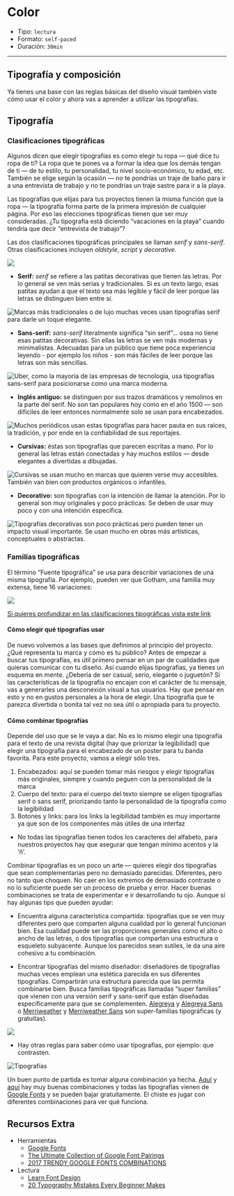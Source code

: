 # Color

- Tipo: `lectura`
- Formato: `self-paced`
- Duración: `30min`

***

## Tipografía y composición

Ya tienes una base con las reglas básicas del diseño visual también viste cómo usar el color y ahora vas a aprender a utilizar las tipografías.

## Tipografía

### Clasificaciones tipográficas

Algunos dicen que elegir tipografías es como elegir tu ropa — qué dice tu ropa de ti? La ropa que te pones va a formar la idea que los demás tengan de ti — de tu estilo, tu personalidad, tu nivel socio-económico, tu edad, etc. También se elige según la ocasión — no te pondrías un traje de baño para ir a una entrevista de trabajo y no te pondrías un traje sastre para ir a la playa.

Las tipografías que elijas para tus proyectos tienen la misma función que la ropa — la tipografía forma parte de la primera impresión de cualquier página. Por eso las elecciones tipográficas tienen que ser muy consideradas. ¿Tu tipografía está diciendo “vacaciones en la playa” cuando tendría que decir “entrevista de trabajo”?

Las dos clasificaciones tipográficas principales se llaman _serif_ y _sans-serif_. Otras clasificaciones incluyen _oldstyle_, _script_ y _decorative_.

![](https://lh4.googleusercontent.com/7bB_CEYhhThwZ340hWD0Y-9Fqc2ZHjtdM6gZXEj3NQ31bW8XvK2knhjIRkOFGT2EoZdMFYDJX4vS0LYoBZxUepKDThHrvEG-Ky9U3bF0Y33RhaULLQBIBXjrF4noljnVXkiW1uqzgTk)

- **Serif:** _serif_ se refiere a las patitas decorativas que tienen las letras. Por lo general se ven más serias y tradicionales. Si es un texto largo, esas patitas ayudan a que el texto sea más legible y fácil de leer porque las letras se distinguen bien entre sí.  

![Marcas más tradicionales o de lujo muchas veces usan tipografías serif para darle un toque elegante.](https://lh6.googleusercontent.com/tKuboloGErNhtiLSZhDOrfxPj_8QS4WNVOlrwzZgWEt3ZfW6pFe2vsakC0MZFfcsiXi4w4wn8yA6bQIj0jRKpfRCJuF6vppxdibWW3DIs3C89oStpP208laeRSK61wXN393RVSgkoEM)

- **Sans-serif:** _sans-serif_ literalmente significa “sin serif”… osea no tiene esas patitas decorativas. Sin ellas las letras se ven más modernas y minimalistas. Adecuadas para un público que tiene poca experiencia leyendo - por ejemplo los niños - son más fáciles de leer porque las letras son más sencillas.

![Uber, como la mayoría de las empresas de tecnología, usa tipografías sans-serif para posicionarse como una marca moderna. ](https://lh4.googleusercontent.com/n8ciNTf_To3PqRGT8JbCWInEusS-DazNTK6r9xI-gYz-CEt0FTYQRY3Lmqz-2yXcPg4OTCzL5IlUl9OnidCqjkl98EMNWp0-JkdwLFDpDRjJe0K7OiLY-z5VJ-J3FoRQ31E9B0mJgwE)

- **Inglés antiguo:** se distinguen por sus trazos dramáticos y remolinos en la parte del serif. No son tan populares hoy como en el año 1500 — son difíciles de leer entonces normalmente solo se usan para encabezados. 

![Muchos periódicos usan estas tipografías para hacer pauta en sus raíces, la tradición, y por ende en la confiabilidad de sus reportajes.](https://lh6.googleusercontent.com/PpuhyIBf8TpdHwANL3zvwsaNmEp-skD3bRUCa8YaUfgwY2i5g5-crc4LCOmT_uwopWdglBATIqonxJ639L1BMeGPXAythab1-XdcwjXstZzzPd5ESKBoTKM1ImU9d1yBjPjGY2V3o6A)

- **Cursivas:** éstas son tipografías que parecen escritas a mano. Por lo general las letras están conectadas y hay muchos estilos — desde elegantes a divertidas a dibujadas.

![Cursivas se usan mucho en marcas que quieren verse muy accesibles. También van bien con productos orgánicos o infantiles. ](https://lh4.googleusercontent.com/nP5Racuxs9Ya90s1-kNbw5ssGWf0Gvwwrmn-o6wsVUj3XPFdNNA8oM3mT1qehKyetMk1_zShNC4qFjigtUFmS673U-fxTdtseO2xvL9kAiPGsjWaPPOlCPjnkEHCowZIOWL0hyCrRgk)

- **Decorativo:** son tipografías con la intención de llamar la atención. Por lo general son muy originales y poco prácticas. Se deben de usar muy poco y con una intención específica.

![Tipografías decorativas son poco prácticas pero pueden tener un impacto visual importante. Se usan mucho en obras más artísticas, conceptuales o abstractas.](https://lh3.googleusercontent.com/xVoVMag_OIb-rm6XV5s9Gx4lfT92p3LXExQzIDaXPW0PqM3jYKoHnAruC8m6emAcGuaXzm-8klCne46X-ZyZaz5_1gvwBYKsFiTW2ig7VOZtdp_el2UatSXkzgk7WRQlIHeRyjgLDoE)

### Familias tipográficas

El término “Fuente tipográfica” se usa para describir variaciones de una misma tipografía. Por ejemplo, pueden ver que Gotham, una familia muy extensa, tiene 16 variaciones:

![](https://lh4.googleusercontent.com/YIuIVacgi6-NHfdgyLyyI9nmui1wPY1X0ZpOuZf6dpJDPxQREdEkGEqPBQxjKX3FhyHhd3cAxTZs7OgbhI7n5n9QNYN-haWrBBBnf9EFRt-N21hhwgRzpezdVboN52pqLgVB2a0wL38)

[Si quieres profundizar en las clasificaciones tipográficas vista este link](https://tiposformales.com/2010/09/04/clasificacion-tipografica/)

#### Cómo elegir qué tipografías usar

De nuevo volvemos a las bases que definimos al principio del proyecto. ¿Qué representa tu marca y cómo es tu público? Antes de empezar a buscar tus tipografías, es útil primero pensar en un par de cualidades que quieras comunicar con tu diseño. Así cuando elijas tipografías, ya tienes un esquema en mente. ¿Debería de ser casual, serio, elegante o juguetón? Si las características de la tipografía no encajan con el carácter de tu mensaje, vas a generarles una desconexión visual a tus usuarios. Hay que pensar en esto y no en gustos personales a la hora de elegir. Una tipografía que te parezca divertida o bonita tal vez no sea útil o apropiada para tu proyecto.

#### Cómo combinar tipografías

Depende del uso que se le vaya a dar. No es lo mismo elegir una tipografía para el texto de una revista digital (hay que priorizar la legibilidad) que elegir una tipografía para el encabezado de un poster para tu banda favorita. Para este proyecto, vamos a elegir sólo tres.

1. Encabezados: aquí se pueden tomar más riesgos y elegir tipografías más originales, siempre y cuando peguen con la personalidad de la marca
2. Cuerpo del texto: para el cuerpo del texto siempre se eligen tipografías serif o sans serif, priorizando tanto la personalidad de la tipografía como la legibilidad 
3. Botones y links: para los links la legibilidad también es muy importante ya que son de los componentes más útiles de una interfaz 

* No todas las tipografías tienen todos los caracteres del alfabeto, para nuestros proyectos hay que asegurar que tengan mínimo acentos y la ‘ñ’.

Combinar tipografías es un poco un arte — quieres elegir dos tipografías que sean complementarias pero no demasiado parecidas. Diferentes, pero no tanto que choquen. No caer en los extremos de demasiado contraste o no lo suficiente puede ser un proceso de prueba y error. Hacer buenas combinaciones se trata de experimentar e ir desarrollando tu ojo. Aunque sí hay algunas tips que pueden ayudar:

- Encuentra alguna característica compartida: tipografías que se ven muy diferentes pero que comparten alguna cualidad por lo general funcionan bien. Esa cualidad puede ser las proporciones generales como el alto o ancho de las letras, o dos tipografías que compartan una estructura o esqueleto subyacente. Aunque los parecidos sean sutiles, le da una aire cohesivo a tu combinación. 

- Encontrar tipografías del mismo diseñador: diseñadores de tipografías muchas veces emplean una estética parecida en sus diferentes tipografías. Compartirán una estructura parecida que las permita combinarse bien. Busca familias tipográficas llamadas “super familias” que vienen con una versión serif y sans-serif que están diseñadas específicamente para que se complementen. [Alegreya](https://fonts.google.com/specimen/Alegreya) y [Alegreya Sans](https://fonts.google.com/specimen/Alegreya+Sans) o [Merriweather](https://fonts.google.com/specimen/Merriweather) y [Merriweather Sans](https://fonts.google.com/specimen/Merriweather+Sans) son super-familias tipográficas (y gratuitas). 

![](https://lh4.googleusercontent.com/FiJeJZ7iWQ9ciGQlzYzvNqQz8aDLq3wruNW2UAG4ur7I8Jc8F81rG8oEJVwqFcBTTZOVm_2FrP9IGc-f46v1Vi-ROG60gpysRfc4ItnlVNF_tlXOszcJnHQEtEB23IQ72SPyrcaLvBw)

- Hay otras reglas para saber cómo usar tipografías, por ejemplo: que contrasten.

![Tipografías](https://image.ibb.co/ejT1t8/tipo.png)

Un buen punto de partida es tomar alguna combinación ya hecha. [Aquí](https://www.reliablepsd.com/ultimate-google-font-pairings/) y [aquí](http://fonts.greatsimple.io/eczar-worksans/) hay muy buenas combinaciones y todas las tipografías vienen de [Google Fonts](http://fonts.google.com/) y se pueden bajar gratuitamente. El chiste es jugar con diferentes combinaciones para ver qué funciona.

## Recursos Extra

- Herramientas
  - [Google Fonts](http://fonts.google.com/)
  - [The Ultimate Collection of Google Font Pairings](https://www.reliablepsd.com/ultimate-google-font-pairings/)
  - [2017 TRENDY GOOGLE FONTS COMBINATIONS](http://fonts.greatsimple.io/)
- Lectura
  - [Learn Font Design](https://www.canva.com/learn/font-design/)
  - [20 Typography Mistakes Every Beginner Makes](https://www.canva.com/learn/typography-mistakes/)
